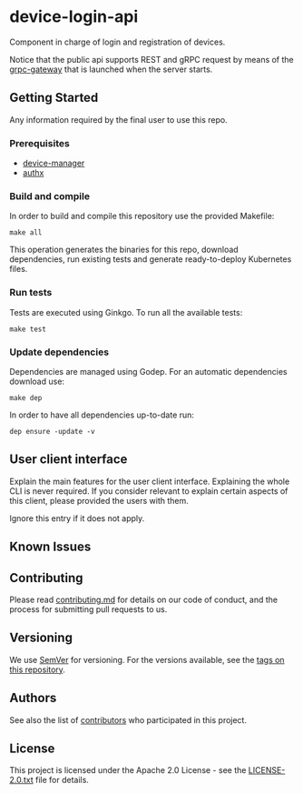 # device-login-api

Component in charge of login and registration of devices.

Notice that the public api supports REST and gRPC request by means of the [grpc-gateway](https://github.com/grpc-ecosystem/grpc-gateway)
that is launched when the server starts.

## Getting Started

Any information required by the final user to use this repo.

### Prerequisites

* [device-manager](https://github.com/nalej/device-manager)
* [authx](https://github.com/nalej/authx)

### Build and compile

In order to build and compile this repository use the provided Makefile:

```shell script
make all
```

This operation generates the binaries for this repo, download dependencies,
run existing tests and generate ready-to-deploy Kubernetes files.

### Run tests

Tests are executed using Ginkgo. To run all the available tests:

```shell script
make test
```

### Update dependencies

Dependencies are managed using Godep. For an automatic dependencies download use:

```shell script
make dep
```

In order to have all dependencies up-to-date run:

```shell script
dep ensure -update -v
```

## User client interface
Explain the main features for the user client interface. Explaining the whole
CLI is never required. If you consider relevant to explain certain aspects of
this client, please provided the users with them.

Ignore this entry if it does not apply.

## Known Issues

## Contributing

Please read [contributing.md](contributing.md) for details on our code of conduct, and the process for submitting pull
requests to us.

## Versioning

We use [SemVer](http://semver.org/) for versioning. For the versions available, see the
[tags on this repository](https://github.com/nalej/device-login-api/tags). 

## Authors

See also the list of [contributors](https://github.com/nalej/device-login-api/contributors) who participated in this project.

## License
This project is licensed under the Apache 2.0 License - see the [LICENSE-2.0.txt](LICENSE-2.0.txt) file for details.